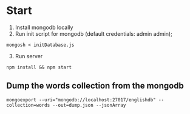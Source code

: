 # Start

1. Install mongodb locally
2. Run init script for mongodb (default credentials: admin admin);
```
mongosh < initDatabase.js
```
3. Run server 
```
npm install && npm start
```

## Dump the words collection from the mongodb

```
mongoexport --uri="mongodb://localhost:27017/englishdb" --collection=words --out=dump.json --jsonArray
```